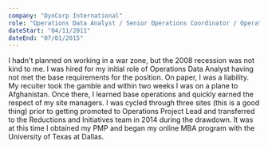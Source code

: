 ```yaml
---
company: "DynCorp International"
role: "Operations Data Analyst / Senior Operations Coordinator / Operations Project Lead"
dateStart: "04/11/2011"
dateEnd: "07/01/2015"
---
```


I hadn't planned on working in a war zone, but the 2008 recession was not kind to me.  I was hired for my initial role of Operations Data Analyst having not met the base requirements for the position.  On paper, I was a liability.  My recuiter took the gamble and within two weeks I was on a plane to Afghanistan.  Once there, I learned base operations and quickly earned the respect of my site managers.  I was cycled through three sites (this is a good thing) prior to getting promoted to Operations Project Lead and transferred to the Reductions and Initiatives team in 2014 during the drawdown.  It was at this time I obtained my PMP and began my online MBA program with the University of Texas at Dallas.